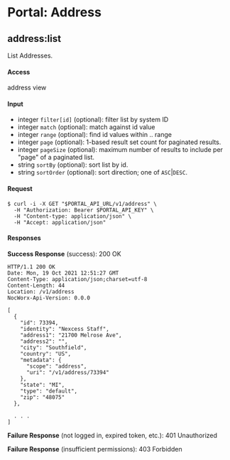 # Portal: Address

## address:list
List Addresses.

#### Access
address view

#### Input
- integer `filter[id]` (optional): filter list by system ID
- integer `match` (optional): match against id value
- integer `range` (optional): find id values within .. range
- integer `page` (optional): 1-based result set count for paginated results.
- integer `pageSize` (optional): maximum number of results to include per "page" of a paginated list.
- string `sortBy` (optional): sort list by id.
- string `sortOrder` (optional): sort direction; one of `ASC`|`DESC`.

#### Request
```
$ curl -i -X GET "$PORTAL_API_URL/v1/address" \
  -H "Authorization: Bearer $PORTAL_API_KEY" \
  -H "Content-type: application/json" \
  -H "Accept: application/json"
```

#### Responses
**Success Response** (success): 200 OK
```
HTTP/1.1 200 OK
Date: Mon, 19 Oct 2021 12:51:27 GMT
Content-Type: application/json;charset=utf-8
Content-Length: 44
Location: /v1/address
NocWorx-Api-Version: 0.0.0

[
  {
    "id": 73394,
    "identity": "Nexcess Staff",
    "address1": "21700 Melrose Ave",
    "address2": "",
    "city": "Southfield",
    "country": "US",
    "metadata": {
      "scope": "address",
      "uri": "/v1/address/73394"
    },
    "state": "MI",
    "type": "default",
    "zip": "48075"
  },

  . . .
]
```

**Failure Response** (not logged in, expired token, etc.): 401 Unauthorized

**Failure Response** (insufficient permissions): 403 Forbidden
